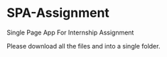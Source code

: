 # SPA-Assignment
Single Page App For Internship Assignment

Please download all the files and into a single folder.
